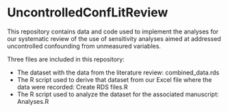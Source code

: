# UncontrolledConfLitReview
This repository contains data and code used to implement the analyses for our systematic review of the use of sensitivity analyses aimed at addressed uncontrolled confounding from unmeasured variables.

Three files are included in this repository:
- The dataset with the data from the literature review: combined_data.rds
- The R script used to derive that dataset from our Excel file where the data were recorded: Create RDS files.R
- The R script used to analyze the dataset for the associated manuscript: Analyses.R

  
